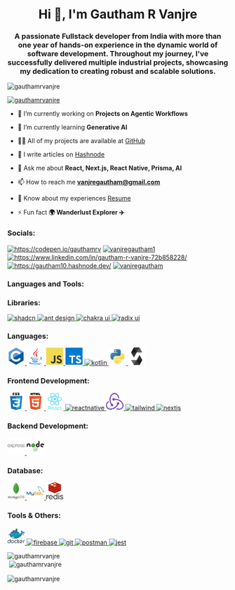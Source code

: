 <h1 align="center">Hi 👋, I'm Gautham R Vanjre</h1>
<h3 align="center">A passionate Fullstack developer from India with more than one year of hands-on experience in the dynamic world of software development. Throughout my journey, I've successfully delivered multiple industrial projects, showcasing my dedication to creating robust and scalable solutions.</h3>

<p align="left"> <img src="https://komarev.com/ghpvc/?username=gauthamrvanjre&label=Profile%20views&color=0e75b6&style=flat" alt="gauthamrvanjre" /> </p>

<p align="left"> <a href="https://github.com/ryo-ma/github-profile-trophy"><img src="https://github-profile-trophy.vercel.app/?username=gauthamrvanjre" alt="gauthamrvanjre" /></a> </p>

- 🔭 I’m currently working on **Projects on Agentic Workflows**

- 🌱 I’m currently learning **Generative AI**

- 👨‍💻 All of my projects are available at [GitHub](https://github.com/GauthamRVanjre)

- 📝 I write articles on [Hashnode](https://gautham10.hashnode.dev/)

- 💬 Ask me about **React, Next.js, React Native, Prisma, AI**

- 📫 How to reach me **vanjregautham@gmail.com**

- 📄 Know about my experiences [Resume](https://drive.google.com/file/d/1j916egacBFCWvEe0D30A5y7LWG-hGJV5/view?usp=sharing)

- ⚡ Fun fact **🌍 Wanderlust Explorer ✈️**

<h3 align="left">Socials:</h3>
<p align="left">
<a href="https://codepen.io/gauthamrv" target="blank"><img align="center" src="https://raw.githubusercontent.com/rahuldkjain/github-profile-readme-generator/master/src/images/icons/Social/codepen.svg" alt="https://codepen.io/gauthamrv" height="30" width="40" /></a>
<a href="https://twitter.com/vanjregautham1" target="blank"><img align="center" src="https://raw.githubusercontent.com/rahuldkjain/github-profile-readme-generator/master/src/images/icons/Social/twitter.svg" alt="vanjregautham1" height="30" width="40" /></a>
<a href="https://linkedin.com/in/https://www.linkedin.com/in/gautham-r-vanjre-72b858228/" target="blank"><img align="center" src="https://raw.githubusercontent.com/rahuldkjain/github-profile-readme-generator/master/src/images/icons/Social/linked-in-alt.svg" alt="https://www.linkedin.com/in/gautham-r-vanjre-72b858228/" height="30" width="40" /></a>
<a href="https://gautham10.hashnode.dev/" target="blank"><img align="center" src="https://raw.githubusercontent.com/rahuldkjain/github-profile-readme-generator/master/src/images/icons/Social/hashnode.svg" alt="https://gautham10.hashnode.dev/" height="30" width="40" /></a>
<a href="https://www.leetcode.com/vanjregautham" target="blank"><img align="center" src="https://raw.githubusercontent.com/rahuldkjain/github-profile-readme-generator/master/src/images/icons/Social/leet-code.svg" alt="vanjregautham" height="30" width="40" /></a>
</p>

<h3 align="left">Languages and Tools:</h3>
<h3 align="left">Libraries:</h3>
<p align="left">
  <a href="https://ui.shadcn.com/" target="_blank" rel="noreferrer">
    <img src="https://shadcn.com/logo.png" alt="shadcn" width="40" height="40"/>
  </a>
  <a href="https://ant.design/" target="_blank" rel="noreferrer">
    <img src="https://gw.alipayobjects.com/zos/rmsportal/KDpgvguMpGfqaHPjicRK.svg" alt="ant design" width="40" height="40"/>
  </a>
  <a href="https://chakra-ui.com/" target="_blank" rel="noreferrer">
    <img src="https://chakra-ui.com/logo.svg" alt="chakra ui" width="40" height="40"/>
  </a>
  <a href="https://www.radix-ui.com/" target="_blank" rel="noreferrer">
    <img src="https://www.radix-ui.com/logo.svg" alt="radix ui" width="40" height="40"/>
  </a>
</p>
<h3 align="left">Languages:</h3>
<p align="left">
  <a href="https://www.cprogramming.com/" target="_blank" rel="noreferrer">
    <img src="https://raw.githubusercontent.com/devicons/devicon/master/icons/c/c-original.svg" alt="c" width="40" height="40"/>
  </a>
  <a href="https://www.java.com" target="_blank" rel="noreferrer">
    <img src="https://raw.githubusercontent.com/devicons/devicon/master/icons/java/java-original.svg" alt="java" width="40" height="40"/>
  </a>
  <a href="https://developer.mozilla.org/en-US/docs/Web/JavaScript" target="_blank" rel="noreferrer">
    <img src="https://raw.githubusercontent.com/devicons/devicon/master/icons/javascript/javascript-original.svg" alt="javascript" width="40" height="40"/>
  </a>
  <a href="https://www.typescriptlang.org/" target="_blank" rel="noreferrer">
    <img src="https://raw.githubusercontent.com/devicons/devicon/master/icons/typescript/typescript-original.svg" alt="typescript" width="40" height="40"/>
  </a>
  <a href="https://kotlinlang.org" target="_blank" rel="noreferrer">
    <img src="https://www.vectorlogo.zone/logos/kotlinlang/kotlinlang-icon.svg" alt="kotlin" width="40" height="40"/>
  </a>
  <a href="https://www.python.org" target="_blank" rel="noreferrer">
    <img src="https://raw.githubusercontent.com/devicons/devicon/master/icons/python/python-original.svg" alt="python" width="40" height="40"/>
  </a>
  <a href="https://soliditylang.org/" target="_blank" rel="noreferrer">
    <img src="https://raw.githubusercontent.com/devicons/devicon/master/icons/solidity/solidity-original.svg" alt="solidity" width="40" height="40"/>
  </a>
</p>

<h3 align="left">Frontend Development:</h3>
<p align="left">
  <a href="https://www.w3schools.com/css/" target="_blank" rel="noreferrer">
    <img src="https://raw.githubusercontent.com/devicons/devicon/master/icons/css3/css3-original-wordmark.svg" alt="css3" width="40" height="40"/>
  </a>
  <a href="https://www.w3.org/html/" target="_blank" rel="noreferrer">
    <img src="https://raw.githubusercontent.com/devicons/devicon/master/icons/html5/html5-original-wordmark.svg" alt="html5" width="40" height="40"/>
  </a>
  <a href="https://reactjs.org/" target="_blank" rel="noreferrer">
    <img src="https://raw.githubusercontent.com/devicons/devicon/master/icons/react/react-original-wordmark.svg" alt="react" width="40" height="40"/>
  </a>
  <a href="https://reactnative.dev/" target="_blank" rel="noreferrer">
    <img src="https://reactnative.dev/img/header_logo.svg" alt="reactnative" width="40" height="40"/>
  </a>
  <a href="https://redux.js.org" target="_blank" rel="noreferrer">
    <img src="https://raw.githubusercontent.com/devicons/devicon/master/icons/redux/redux-original.svg" alt="redux" width="40" height="40"/>
  </a>
  <a href="https://tailwindcss.com/" target="_blank" rel="noreferrer">
    <img src="https://www.vectorlogo.zone/logos/tailwindcss/tailwindcss-icon.svg" alt="tailwind" width="40" height="40"/>
  </a>
  <a href="https://nextjs.org/" target="_blank" rel="noreferrer">
    <img src="https://cdn.worldvectorlogo.com/logos/nextjs-2.svg" alt="nextjs" width="40" height="40"/>
  </a>
</p>

<h3 align="left">Backend Development:</h3>
<p align="left">
  <a href="https://expressjs.com" target="_blank" rel="noreferrer">
    <img src="https://raw.githubusercontent.com/devicons/devicon/master/icons/express/express-original-wordmark.svg" alt="express" width="40" height="40"/>
  </a>
  <a href="https://nodejs.org" target="_blank" rel="noreferrer">
    <img src="https://raw.githubusercontent.com/devicons/devicon/master/icons/nodejs/nodejs-original-wordmark.svg" alt="nodejs" width="40" height="40"/>
  </a>
</p>

<h3 align="left">Database:</h3>
<p align="left">
  <a href="https://www.mongodb.com/" target="_blank" rel="noreferrer">
    <img src="https://raw.githubusercontent.com/devicons/devicon/master/icons/mongodb/mongodb-original-wordmark.svg" alt="mongodb" width="40" height="40"/>
  </a>
  <a href="https://www.mysql.com/" target="_blank" rel="noreferrer">
    <img src="https://raw.githubusercontent.com/devicons/devicon/master/icons/mysql/mysql-original-wordmark.svg" alt="mysql" width="40" height="40"/>
  </a>
  <a href="https://redis.io" target="_blank" rel="noreferrer">
    <img src="https://raw.githubusercontent.com/devicons/devicon/master/icons/redis/redis-original-wordmark.svg" alt="redis" width="40" height="40"/>
  </a>
</p>

<h3 align="left">Tools & Others:</h3>
<p align="left">
  <a href="https://www.docker.com/" target="_blank" rel="noreferrer">
    <img src="https://raw.githubusercontent.com/devicons/devicon/master/icons/docker/docker-original-wordmark.svg" alt="docker" width="40" height="40"/>
  </a>
  <a href="https://firebase.google.com/" target="_blank" rel="noreferrer">
    <img src="https://www.vectorlogo.zone/logos/firebase/firebase-icon.svg" alt="firebase" width="40" height="40"/>
  </a>
  <a href="https://git-scm.com/" target="_blank" rel="noreferrer">
    <img src="https://www.vectorlogo.zone/logos/git-scm/git-scm-icon.svg" alt="git" width="40" height="40"/>
  </a>
  <a href="https://postman.com" target="_blank" rel="noreferrer">
    <img src="https://www.vectorlogo.zone/logos/getpostman/getpostman-icon.svg" alt="postman" width="40" height="40"/>
  </a>
  <a href="https://jestjs.io" target="_blank" rel="noreferrer">
    <img src="https://www.vectorlogo.zone/logos/jestjsio/jestjsio-icon.svg" alt="jest" width="40" height="40"/>
  </a>
</p>

<p><img align="left"  src="https://github-readme-stats.vercel.app/api/top-langs?username=gauthamrvanjre&show_icons=true&locale=en&layout=compact" alt="gauthamrvanjre" /></p>

<p style="margin-top: 2rem">&nbsp;<img align="center" src="https://github-readme-stats.vercel.app/api?username=gauthamrvanjre&show_icons=true&locale=en" alt="gauthamrvanjre" /></p>

<p><img align="center" src="https://github-readme-streak-stats.herokuapp.com/?user=gauthamrvanjre&" alt="gauthamrvanjre" /></p>
